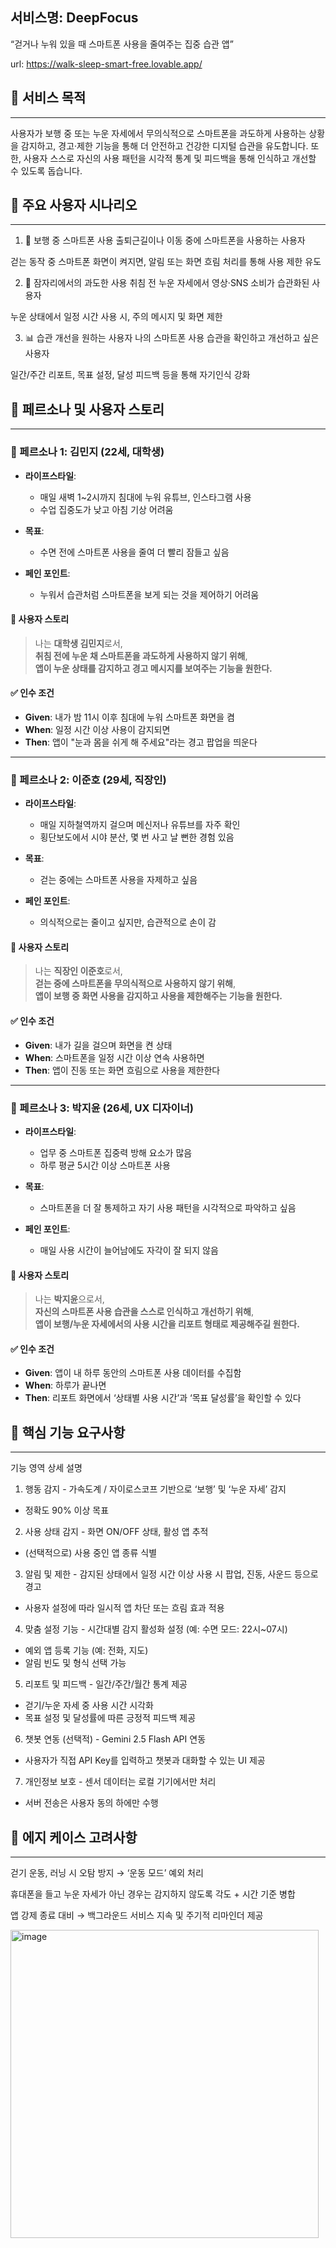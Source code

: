 ## 서비스명: DeepFocus

“걷거나 누워 있을 때 스마트폰 사용을 줄여주는 집중 습관 앱”

url: https://walk-sleep-smart-free.lovable.app/

## 🎯 서비스 목적

---

사용자가 보행 중 또는 누운 자세에서 무의식적으로 스마트폰을 과도하게 사용하는 상황을 감지하고,
경고·제한 기능을 통해 더 안전하고 건강한 디지털 습관을 유도합니다.
또한, 사용자 스스로 자신의 사용 패턴을 시각적 통계 및 피드백을 통해 인식하고 개선할 수 있도록 돕습니다.

## 👤 주요 사용자 시나리오

---

1. 🚶 보행 중 스마트폰 사용
출퇴근길이나 이동 중에 스마트폰을 사용하는 사용자

걷는 동작 중 스마트폰 화면이 켜지면, 알림 또는 화면 흐림 처리를 통해 사용 제한 유도

2. 🛌 잠자리에서의 과도한 사용
취침 전 누운 자세에서 영상·SNS 소비가 습관화된 사용자

누운 상태에서 일정 시간 사용 시, 주의 메시지 및 화면 제한

3. 📊 습관 개선을 원하는 사용자
나의 스마트폰 사용 습관을 확인하고 개선하고 싶은 사용자

일간/주간 리포트, 목표 설정, 달성 피드백 등을 통해 자기인식 강화

## 👥 페르소나 및 사용자 스토리

---

### 👤 페르소나 1: 김민지 (22세, 대학생)

- **라이프스타일**:  
  - 매일 새벽 1~2시까지 침대에 누워 유튜브, 인스타그램 사용  
  - 수업 집중도가 낮고 아침 기상 어려움  

- **목표**:  
  - 수면 전에 스마트폰 사용을 줄여 더 빨리 잠들고 싶음  

- **페인 포인트**:  
  - 누워서 습관처럼 스마트폰을 보게 되는 것을 제어하기 어려움  

#### 📝 사용자 스토리
> 나는 **대학생 김민지**로서,  
> **취침 전에 누운 채 스마트폰을 과도하게 사용하지 않기 위해**,  
> **앱이 누운 상태를 감지하고 경고 메시지를 보여주는 기능을 원한다.**

#### ✅ 인수 조건
- **Given**: 내가 밤 11시 이후 침대에 누워 스마트폰 화면을 켬  
- **When**: 일정 시간 이상 사용이 감지되면  
- **Then**: 앱이 "눈과 몸을 쉬게 해 주세요"라는 경고 팝업을 띄운다  

---

### 👤 페르소나 2: 이준호 (29세, 직장인)

- **라이프스타일**:  
  - 매일 지하철역까지 걸으며 메신저나 유튜브를 자주 확인  
  - 횡단보도에서 시야 분산, 몇 번 사고 날 뻔한 경험 있음  

- **목표**:  
  - 걷는 중에는 스마트폰 사용을 자제하고 싶음  

- **페인 포인트**:  
  - 의식적으로는 줄이고 싶지만, 습관적으로 손이 감  

#### 📝 사용자 스토리
> 나는 **직장인 이준호**로서,  
> **걷는 중에 스마트폰을 무의식적으로 사용하지 않기 위해**,  
> **앱이 보행 중 화면 사용을 감지하고 사용을 제한해주는 기능을 원한다.**

#### ✅ 인수 조건
- **Given**: 내가 길을 걸으며 화면을 켠 상태  
- **When**: 스마트폰을 일정 시간 이상 연속 사용하면  
- **Then**: 앱이 진동 또는 화면 흐림으로 사용을 제한한다  

---

### 👤 페르소나 3: 박지윤 (26세, UX 디자이너)

- **라이프스타일**:  
  - 업무 중 스마트폰 집중력 방해 요소가 많음  
  - 하루 평균 5시간 이상 스마트폰 사용  

- **목표**:  
  - 스마트폰을 더 잘 통제하고 자기 사용 패턴을 시각적으로 파악하고 싶음  

- **페인 포인트**:  
  - 매일 사용 시간이 늘어남에도 자각이 잘 되지 않음  

#### 📝 사용자 스토리
> 나는 **박지윤**으로서,  
> **자신의 스마트폰 사용 습관을 스스로 인식하고 개선하기 위해**,  
> **앱이 보행/누운 자세에서의 사용 시간을 리포트 형태로 제공해주길 원한다.**

#### ✅ 인수 조건
- **Given**: 앱이 내 하루 동안의 스마트폰 사용 데이터를 수집함  
- **When**: 하루가 끝나면  
- **Then**: 리포트 화면에서 ‘상태별 사용 시간’과 ‘목표 달성률’을 확인할 수 있다  


## 🧩 핵심 기능 요구사항

---

기능 영역	상세 설명
1. 행동 감지	- 가속도계 / 자이로스코프 기반으로 ‘보행’ 및 ‘누운 자세’ 감지
- 정확도 90% 이상 목표
2. 사용 상태 감지	- 화면 ON/OFF 상태, 활성 앱 추적
- (선택적으로) 사용 중인 앱 종류 식별
3. 알림 및 제한	- 감지된 상태에서 일정 시간 이상 사용 시 팝업, 진동, 사운드 등으로 경고
- 사용자 설정에 따라 일시적 앱 차단 또는 흐림 효과 적용
4. 맞춤 설정 기능	- 시간대별 감지 활성화 설정 (예: 수면 모드: 22시~07시)
- 예외 앱 등록 기능 (예: 전화, 지도)
- 알림 빈도 및 형식 선택 가능
5. 리포트 및 피드백	- 일간/주간/월간 통계 제공
- 걷기/누운 자세 중 사용 시간 시각화
- 목표 설정 및 달성률에 따른 긍정적 피드백 제공
6. 챗봇 연동 (선택적)	- Gemini 2.5 Flash API 연동
- 사용자가 직접 API Key를 입력하고 챗봇과 대화할 수 있는 UI 제공
7. 개인정보 보호	- 센서 데이터는 로컬 기기에서만 처리
- 서버 전송은 사용자 동의 하에만 수행

## 🧠 에지 케이스 고려사항

---

걷기 운동, 러닝 시 오탐 방지 → ‘운동 모드’ 예외 처리

휴대폰을 들고 누운 자세가 아닌 경우는 감지하지 않도록 각도 + 시간 기준 병합

앱 강제 종료 대비 → 백그라운드 서비스 지속 및 주기적 리마인더 제공

<img width="493" alt="image" src="https://github.com/user-attachments/assets/cf681bb5-1cde-4a33-b0df-9d1e47d7a91e" />
